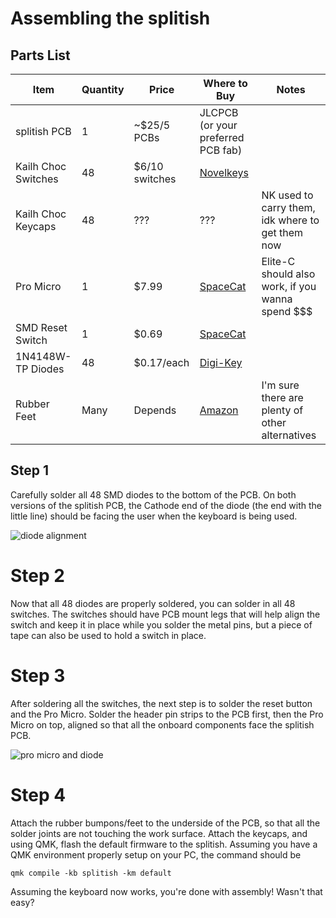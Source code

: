 # Assembling the splitish

## Parts List
| Item                | Quantity | Price          | Where to Buy                                                                                 | Notes                                            |
|---------------------|----------|----------------|----------------------------------------------------------------------------------------------|--------------------------------------------------|
| splitish PCB        |     1    |   ~$25/5 PCBs  | JLCPCB (or your preferred PCB fab)                                                           |                                                  |
| Kailh Choc Switches |    48    | $6/10 switches | [Novelkeys](https://novelkeys.xyz/collections/switches/products/kailh-low-profile-switches)  |                                                  |
| Kailh Choc Keycaps  |    48    |       ???      | ???                                                                                          | NK used to carry them, idk where to get them now |
| Pro Micro           |     1    |      $7.99     | [SpaceCat](https://spacecat.design/collections/do-it-yourself/products/pro-micro-board)      | Elite-C should also work, if you wanna spend $$$ |
| SMD Reset Switch    |     1    |      $0.69     | [SpaceCat](https://spacecat.design/collections/do-it-yourself/products/smd-switch-alps)      |                                                  |
| 1N4148W-TP Diodes   |    48    |   $0.17/each   | [Digi-Key](https://www.digikey.com/en/products/detail/micro-commercial-co/1N4148W-TP/717311) |                                                  |
| Rubber Feet         |   Many   | Depends        | [Amazon](https://www.amazon.com/322Pcs-Cabinet-Bumpers-Adhesive-Dampening/dp/B07BHP4NGY)     | I'm sure there are plenty of other alternatives  |

## Step 1
Carefully solder all 48 SMD diodes to the bottom of the PCB. On both versions of the splitish PCB, the Cathode end of the diode (the end with the little line) should be facing the user when the keyboard is being used.

![diode alignment](https://i.imgur.com/9uPWjRA.png)

# Step 2
Now that all 48 diodes are properly soldered, you can solder in all 48 switches. The switches should have PCB mount legs that will help align the switch and keep it in place while you solder the metal pins, but a piece of tape can also be used to hold a switch in place.

# Step 3
After soldering all the switches, the next step is to solder the reset button and the Pro Micro. Solder the header pin strips to the PCB first, then the Pro Micro on top, aligned so that all the onboard components face the splitish PCB.

![pro micro and diode](https://i.imgur.com/8kM1eBT.jpg)

# Step 4
Attach the rubber bumpons/feet to the underside of the PCB, so that all the solder joints are not touching the work surface. Attach the keycaps, and using QMK, flash the default firmware to the splitish. Assuming you have a QMK environment properly setup on your PC, the command should be

`qmk compile -kb splitish -km default`

Assuming the keyboard now works, you're done with assembly! Wasn't that easy?